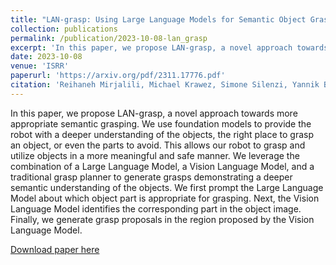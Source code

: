 ```yaml
---
title: "LAN-grasp: Using Large Language Models for Semantic Object Grasping"
collection: publications
permalink: /publication/2023-10-08-lan_grasp
excerpt: 'In this paper, we propose LAN-grasp, a novel approach towards more appropriate semantic grasping. We use foundation models to provide the robot with a deeper understanding of the objects, the right place to grasp an object, or even the parts to avoid. This allows our robot to grasp and utilize objects in a more meaningful and safe manner. We leverage the combination of a Large Language Model, a Vision Language Model, and a traditional grasp planner to generate grasps demonstrating a deeper semantic understanding of the objects. We first prompt the Large Language Model about which object part is appropriate for grasping. Next, the Vision Language Model identifies the corresponding part in the object image. Finally, we generate grasp proposals in the region proposed by the Vision Language Model.'
date: 2023-10-08
venue: 'ISRR'
paperurl: 'https://arxiv.org/pdf/2311.17776.pdf'
citation: 'Reihaneh Mirjalili, Michael Krawez, Simone Silenzi, Yannik Blei, and Wolfram Burgard. Lan-grasp: Using large language models for semantic object grasping. arXiv preprint arXiv:2310.05239, Oct 2023'
---
```

In this paper, we propose LAN-grasp, a novel approach towards more appropriate semantic grasping. We use foundation models to provide the robot with a deeper understanding of the objects, the right place to grasp an object, or even the parts to avoid. This allows our robot to grasp and utilize objects in a more meaningful and safe manner. We leverage the combination of a Large Language Model, a Vision Language Model, and a traditional grasp planner to generate grasps demonstrating a deeper semantic understanding of the objects. We first prompt the Large Language Model about which object part is appropriate for grasping. Next, the Vision Language Model identifies the corresponding part in the object image. Finally, we generate grasp proposals in the region proposed by the Vision Language Model.

[Download paper here](https://arxiv.org/pdf/2311.17776.pdf)
